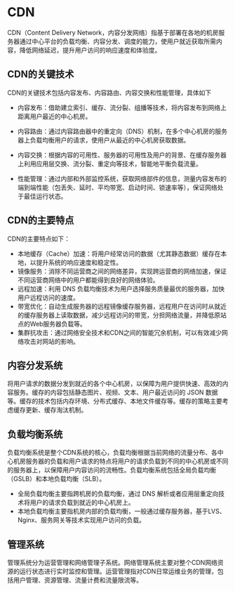# CDN

CDN（Content Delivery Network，内容分发网络）指基于部署在各地的机房服务器通过中心平台的负载均衡、内容分发、调度的能力，使用户就近获取所需内容，降低网络延迟，提升用户访问的响应速度和体验度。



## CDN的关键技术

CDN的关键技术包括内容发布、内容路由、内容交换和性能管理，具体如下

- 内容发布：借助建立索引、缓存、流分裂、组播等技术，将内容发布到网络上距离用户最近的中心机房。

- 内容路由：通过内容路由器中的重定向（DNS）机制，在多个中心机房的服务器上负载均衡用户的请求，使用户从最近的中心机房获取数据。

- 内容交换：根据内容的可用性、服务器的可用性及用户的背景、在缓存服务器上利用应用层交换、流分裂、重定向等技术，智能地平衡负载流量。

- 性能管理：通过内部和外部监控系统，获取网络部件的信息，测量内容发布的端到端性能（包丢失、延时、平均带宽、启动时间、锁速率等），保证网络处于最佳运行状态。



## CDN的主要特点

CDN的主要特点如下：

- 本地缓存（Cache）加速：将用户经常访问的数据（尤其静态数据）缓存在本地，以提升系统的响应速度和稳定性。
- 镜像服务：消除不同运营商之间的网络差异，实现跨运营商的网络加速，保证不同运营商网络中的用户都能得到良好的网络体验。
- 远程加速：利用 DNS 负载均衡技术为用户选择服务质量最优的服务器，加快用户远程访问的速度。
- 带宽优化：自动生成服务器的远程镜像缓存服务器，远程用户在访问时从就近的缓存服务器上读取数据，减少远程访问的带宽，分担网络流量，并降低原站点的Web服务器负载等。
- 集群抗攻击：通过网络安全技术和CDN之间的智能冗余机制，可以有效减少网络攻击对网站的影响。



## 内容分发系统

将用户请求的数据分发到就近的各个中心机房，以保障为用户提供快速、高效的内容服务。缓存的内容包括静态图片、视频、文本、用户最近访问的 JSON 数据等。缓存的技术包括内存环境、分布式缓存、本地文件缓存等。缓存的策略主要考虑缓存更新、缓存淘汰机制。



## 负载均衡系统

负载均衡系统是整个CDN系统的核心，负载均衡根据当前网络的流量分布、各中心机房服务器的负载和用户请求的特点将用户的请求负载到不同的中心机房或不同的服务器上，以保障用户内容访问的流畅性。负载均衡系统包括全局负载均衡（GSLB）和本地负载均衡（SLB）。

- 全局负载均衡主要指跨机房的负载均衡，通过 DNS 解析或者应用层重定向技术将用户的请求负载到就近的中心机房上。
- 本地负载均衡主要指机房内部的负载均衡，一般通过缓存服务器，基于LVS、Nginx、服务网关等技术实现用户访问的负载。



## 管理系统

管理系统分为运营管理和网络管理子系统。网络管理系统主要对整个CDN网络资源的运行状态进行实时监控和管理。运营管理指对CDN日常运维业务的管理，包括用户管理、资源管理、流量计费和流量限流等。




